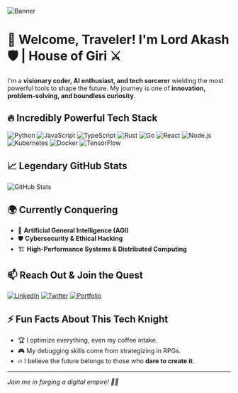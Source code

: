 ![Banner](https://mir-s3-cdn-cf.behance.net/project_modules/fs/79731568097599.5b50bca477735.jpg)

# 🚀 Welcome, Traveler! I'm **Lord Akash** 🛡️ | House of Giri ⚔️

I'm a **visionary coder, AI enthusiast, and tech sorcerer** wielding the most powerful tools to shape the future. My journey is one of **innovation, problem-solving, and boundless curiosity**.

## 🔥 Incredibly Powerful Tech Stack

![Python](https://img.shields.io/badge/Python-3776AB?style=for-the-badge&logo=python&logoColor=white)
![JavaScript](https://img.shields.io/badge/JavaScript-F7DF1E?style=for-the-badge&logo=javascript&logoColor=black)
![TypeScript](https://img.shields.io/badge/TypeScript-3178C6?style=for-the-badge&logo=typescript&logoColor=white)
![Rust](https://img.shields.io/badge/Rust-000000?style=for-the-badge&logo=rust&logoColor=white)
![Go](https://img.shields.io/badge/Go-00ADD8?style=for-the-badge&logo=go&logoColor=white)
![React](https://img.shields.io/badge/React-61DAFB?style=for-the-badge&logo=react&logoColor=black)
![Node.js](https://img.shields.io/badge/Node.js-339933?style=for-the-badge&logo=nodedotjs&logoColor=white)
![Kubernetes](https://img.shields.io/badge/Kubernetes-326CE5?style=for-the-badge&logo=kubernetes&logoColor=white)
![Docker](https://img.shields.io/badge/Docker-2496ED?style=for-the-badge&logo=docker&logoColor=white)
![TensorFlow](https://img.shields.io/badge/TensorFlow-FF6F00?style=for-the-badge&logo=tensorflow&logoColor=white)

## 📈 Legendary GitHub Stats

![GitHub Stats](https://github-readme-stats.vercel.app/api?username=yourusername&show_icons=true&theme=tokyonight)

## 🌍 Currently Conquering

- 🤖 **Artificial General Intelligence (AGI)**
- 🛡 **Cybersecurity & Ethical Hacking**
- 🏗 **High-Performance Systems & Distributed Computing**

## 📫 Reach Out & Join the Quest

[![LinkedIn](https://img.shields.io/badge/LinkedIn-%230A66C2.svg?&style=for-the-badge&logo=linkedin&logoColor=white)](https://linkedin.com/in/#)
[![Twitter](https://img.shields.io/badge/Twitter-%231DA1F2.svg?&style=for-the-badge&logo=twitter&logoColor=white)](https://twitter.com/#)
[![Portfolio](https://img.shields.io/badge/Portfolio-%23000000.svg?&style=for-the-badge&logo=react&logoColor=white)](https://houseofgiri.com)

## ⚡ Fun Facts About This Tech Knight

- 🏆 I optimize everything, even my coffee intake.
- 🎮 My debugging skills come from strategizing in RPGs.
- 🔥 I believe the future belongs to those who **dare to create it**.

---

*Join me in forging a digital empire! 🏰🚀*
